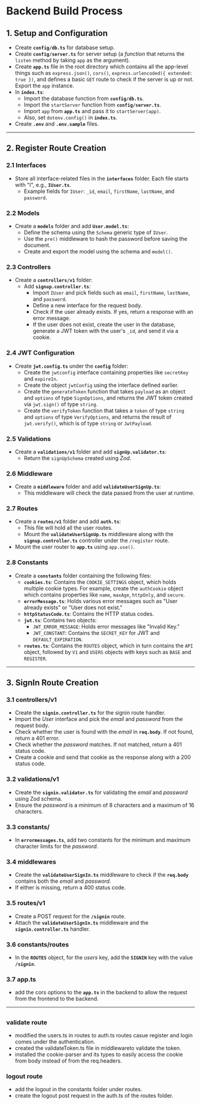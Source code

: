 # Backend Build Process

## 1. Setup and Configuration

- Create **`config/db.ts`** for database setup.
- Create **`config/server.ts`** for server setup (a _function_ that returns the `listen` method by taking `app` as the argument).
- Create **`app.ts`** file in the root directory which contains all the app-level things such as `express.json()`, `cors()`, `express.urlencoded({ extended: true })`, and defines a basic `GET` route to check if the server is up or not. Export the `app` instance.
- In **`index.ts`**:
  - Import the database function from **`config/db.ts`**.
  - Import the `startServer` function from **`config/server.ts`**.
  - Import `app` from **`app.ts`** and pass it to `startServer(app)`.
  - Also, set `dotenv.config()` in **`index.ts`**.
- Create **`.env`** and **`.env.sample`** files.

---

## 2. Register Route Creation

### 2.1 Interfaces

- Store all interface-related files in the **`interfaces`** folder. Each file starts with "I", e.g., **`IUser.ts`**.
  - Example fields for `IUser`: `_id`, `email`, `firstName`, `lastName`, and `password`.

### 2.2 Models

- Create a **`models`** folder and add **`User.model.ts`**:
  - Define the schema using the `Schema` generic type of `IUser`.
  - Use the `pre()` middleware to hash the password before saving the document.
  - Create and export the model using the schema and `model()`.

### 2.3 Controllers

- Create a **`controllers/v1`** folder:
  - Add **`signup.controller.ts`**:
    - Import `IUser` and pick fields such as `email`, `firstName`, `lastName`, and `password`.
    - Define a new interface for the request body.
    - Check if the user already exists. If yes, return a response with an error message.
    - If the user does not exist, create the user in the database, generate a JWT token with the user's `_id`, and send it via a cookie.

### 2.4 JWT Configuration

- Create **`jwt.config.ts`** under the **`config`** folder:
  - Create the `jwtconfig` interface containing properties like `secretKey` and `expireIn`.
  - Create the object `jwtConfig` using the interface defined earlier.
  - Create the `generateToken` function that takes `payload` as an object and `options` of type `SignOptions`, and returns the JWT token created via `jwt.sign()` of type `string`.
  - Create the `verifyToken` function that takes a `token` of type `string` and `options` of type `VerifyOptions`, and returns the result of `jwt.verify()`, which is of type `string` or `JwtPayload`.

### 2.5 Validations

- Create a **`validations/v1`** folder and add **`signUp.validator.ts`**:
  - Return the `signUpSchema` created using _Zod_.

### 2.6 Middleware

- Create a **`middleware`** folder and add **`validateUserSignUp.ts`**:
  - This middleware will check the data passed from the user at runtime.

### 2.7 Routes

- Create a **`routes/v1`** folder and add **`auth.ts`**:
  - This file will hold all the user routes.
  - Mount the **`validateUserSignUp.ts`** middleware along with the **`signup.controller.ts`** controller under the `/register` route.
- Mount the user router to **`app.ts`** using `app.use()`.

### 2.8 Constants

- Create a **`constants`** folder containing the following files:
  - **`cookies.ts`**: Contains the `COOKIE_SETTINGS` object, which holds multiple cookie types. For example, create the `authCookie` object which contains properties like `name`, `maxAge`, `httpOnly`, and `secure`.
  - **`errorMessage.ts`**: Holds various error messages such as "User already exists" or "User does not exist."
  - **`httpStatusCode.ts`**: Contains the HTTP status codes.
  - **`jwt.ts`**: Contains two objects:
    - `JWT_ERROR_MESSAGE`: Holds error messages like "Invalid Key."
    - `JWT_CONSTANT`: Contains the `SECRET_KEY` for JWT and `DEFAULT_EXPIRATION`.
  - **`routes.ts`**: Contains the `ROUTES` object, which in turn contains the `API` object, followed by `V1` and `USERS` objects with keys such as `BASE` and `REGISTER`.

---

## 3. SignIn Route Creation

### 3.1 controllers/v1

- Create the **`signin.controller.ts`** for the signin route handler.
- Import the _User_ interface and pick the _email_ and _password_ from the request body.
- Check whether the user is found with the _email_ in **`req.body`**. If not found, return a 401 error.
- Check whether the _password_ matches. If not matched, return a 401 status code.
- Create a cookie and send that cookie as the response along with a 200 status code.

### 3.2 validations/v1

- Create the **`signin.validator.ts`** for validating the _email_ and _password_ using Zod schema.
- Ensure the _password_ is a minimum of 8 characters and a maximum of 16 characters.

### 3.3 constants/

- In **`errormessages.ts`**, add two constants for the minimum and maximum character limits for the _password_.

### 3.4 middlewares

- Create the **`validateUserSignIn.ts`** middleware to check if the **`req.body`** contains both the _email_ and _password_.
- If either is missing, return a 400 status code.

### 3.5 routes/v1

- Create a POST request for the **`/signin`** route.
- Attach the **`validateUserSignIn.ts`** middleware and the **`signin.controller.ts`** handler.

### 3.6 constants/routes

- In the **`ROUTES`** object, for the _users_ key, add the **`SIGNIN`** key with the value **`/signin`**.

### 3.7 app.ts

- add the cors options to the **`app.ts`** in the backend to allow the request from the frontend to the backend.

---

##

### validate route

- modified the users.ts in routes to auth.ts routes casue register and login comes under the authentication.
- created the validateToken.ts file in middlewareto validate the token.
- installed the cookie-parser and its types to easily access the cookie from body instead of from the req.headers.

### logout route

- add the logout in the constants folder under routes.
- create the logout post request in the auth.ts of the routes folder.
